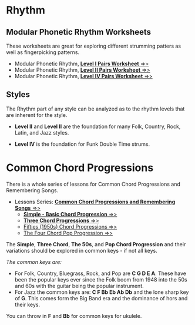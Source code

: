 # Rhythm
## Modular Phonetic Rhythm Worksheets
These worksheets are great for exploring different strumming patters as well as fingerpicking patterns.
- Modular Phonetic Rhythm, [**Level I Pairs Worksheet** =>>](https://learningukulele.com/lessons/code/MPR21)
- Modular Phonetic Rhythm, [**Level II Pairs Worksheet** =>>](https://learningukulele.com/lessons/code/MPR22)
- Modular Phonetic Rhythm, [**Level IV Pairs Worksheet** =>>](https://learningukulele.com/lessons/code/MPR24)

## Styles

The Rhythm part of any style can be analyzed as to the rhythm levels that are inherent for the style.

- **Level II** and **Level II** are the foundation for many Folk, Country, Rock, Latin, and Jazz styles.

- **Level IV** is the foundation for Funk Double Time strums.


# Common Chord Progressions

There is a whole series of lessons for Common Chord Progressions and Remembering Songs.

- Lessons Series: [**Common Chord Progressions and Remembering Songs** =>>](https://learningukulele.com/series/code/UL59)
	- [**Simple - Basic Chord Progression** =>>](https://learningukulele.com/lessons/code/UL59e)
	- [**Three Chord Progressions** =>>](https://learningukulele.com/lessons/code/UL59f)
	- [Fifties (1950s) Chord Progressions =>>](https://learningukulele.com/lessons/code/UL59g)
	- [The Four Chord Pop Progression =>>](https://learningukulele.com/lessons/code/UL59d)

The **Simple**, **Three Chord**, **The 50s**, and **Pop Chord Progression** and their variations should be explored in common keys - if not all keys.

*The common keys are:*

- For Folk, Country, Bluegrass, Rock, and Pop are **C G D E A**. These have been the popular keys ever since the Folk boom from 1948 into the 50s and 60s with the guitar being the popular instrument.
- For Jazz the common keys are: **C F Bb Eb Ab Db** and the lone sharp key of **G**. This comes form the Big Band era and the dominance of hors and their keys.

You can throw in **F** and **Bb** for common keys for ukulele.

